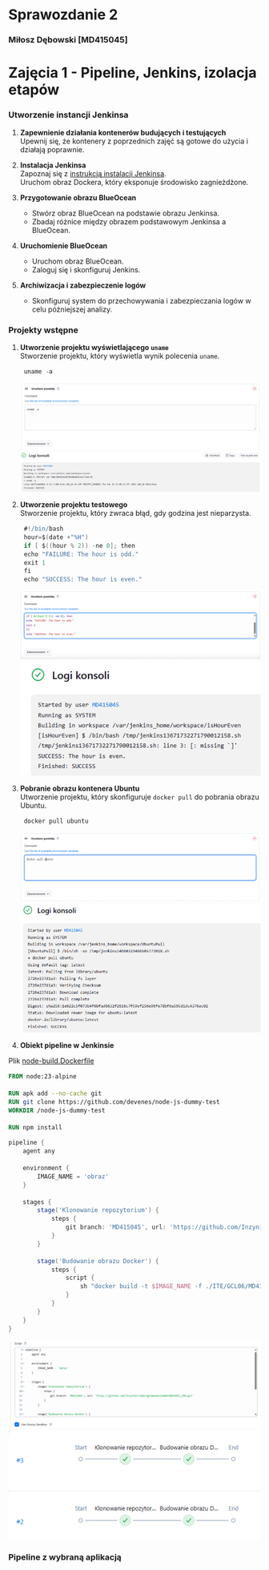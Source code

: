 # Sprawozdanie 2 
### Miłosz Dębowski [MD415045]

# Zajęcia 1 - Pipeline, Jenkins, izolacja etapów

### Utworzenie instancji Jenkinsa

1. **Zapewnienie działania kontenerów budujących i testujących**  
   Upewnij się, że kontenery z poprzednich zajęć są gotowe do użycia i działają poprawnie.

2. **Instalacja Jenkinsa**  
   Zapoznaj się z [instrukcją instalacji Jenkinsa](https://www.jenkins.io/doc/book/installing/docker/).  
   Uruchom obraz Dockera, który eksponuje środowisko zagnieżdżone.

3. **Przygotowanie obrazu BlueOcean**  
   - Stwórz obraz BlueOcean na podstawie obrazu Jenkinsa.  
   - Zbadaj różnice między obrazem podstawowym Jenkinsa a BlueOcean.

4. **Uruchomienie BlueOcean**  
   - Uruchom obraz BlueOcean.  
   - Zaloguj się i skonfiguruj Jenkins.

5. **Archiwizacja i zabezpieczenie logów**  
   - Skonfiguruj system do przechowywania i zabezpieczania logów w celu późniejszej analizy.


### Projekty wstępne

1. **Utworzenie projektu wyświetlającego `uname`**  
   Stworzenie projektu, który wyświetla wynik polecenia `uname`.
   ```groovy
    uname -a
   ```
   ![](./Zrzut%20ekranu%202025-04-22%20161622.png)
   ![](./Zrzut%20ekranu%202025-04-22%20161607.png)

2. **Utworzenie projektu testowego**  
   Stworzenie projektu, który zwraca błąd, gdy godzina jest nieparzysta.
   ```groovy
    #!/bin/bash
    hour=$(date +"%H")
    if [ $((hour % 2)) -ne 0]; then
    echo "FAILURE: The hour is odd."
    exit 1
    fi
    echo "SUCCESS: The hour is even."
   ```
   ![](./Zrzut%20ekranu%202025-04-22%20161853.png)
   ![](./Zrzut%20ekranu%202025-04-22%20161915.png)

3. **Pobranie obrazu kontenera Ubuntu**  
   Utworzenie projektu, który skonfiguruje `docker pull` do pobrania obrazu Ubuntu.
   ```groovy
    docker pull ubuntu
   ```
   ![](./Zrzut%20ekranu%202025-04-22%20162200.png)
   ![](./Zrzut%20ekranu%202025-04-22%20162223.png) 

4. **Obiekt pipeline w Jenkinsie**

Plik [node-build.Dockerfile](node-build.Dockerfile)

```dockerfile
FROM node:23-alpine

RUN apk add --no-cache git
RUN git clone https://github.com/devenes/node-js-dummy-test
WORKDIR /node-js-dummy-test

RUN npm install
```
```groovy
pipeline {
    agent any

    environment {
        IMAGE_NAME = 'obraz'
    }

    stages {
        stage('Klonowanie repozytorium') {
            steps {
                git branch: 'MD415045', url: 'https://github.com/InzynieriaOprogramowaniaAGH/MDO2025_INO.git'
            }
        }

        stage('Budowanie obrazu Docker') {
            steps {
                script {
                    sh "docker build -t $IMAGE_NAME -f ./ITE/GCL06/MD415045/lab5/node-build.Dockerfile ."
                }
            }
        }
    }
}
```
![](./Zrzut%20ekranu%202025-04-22%20203831.png)
![](./Zrzut%20ekranu%202025-04-22%20203813.png)

### Pipeline z wybraną aplikacją


```dockerfile
```

```dockerfile
```

```dockerfile
```





